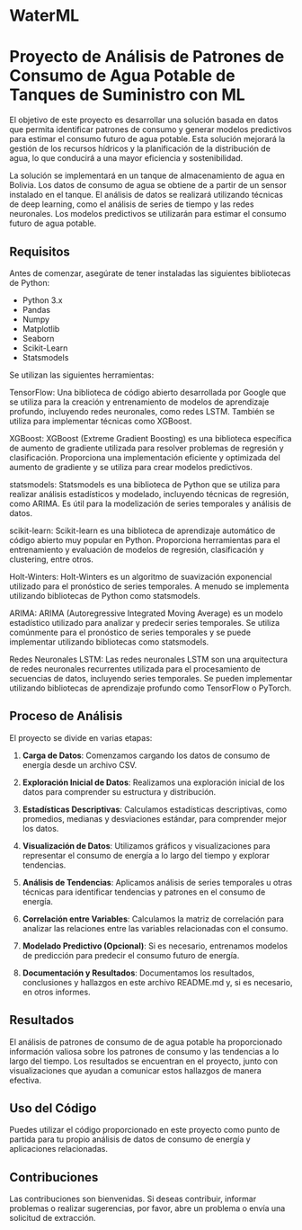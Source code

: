 # WaterML

# Proyecto de Análisis de Patrones de Consumo de Agua Potable de Tanques de Suministro con ML
El objetivo de este proyecto es desarrollar una solución basada en datos que permita identificar patrones de consumo y generar modelos predictivos para estimar el consumo futuro de agua potable. Esta solución mejorará la gestión de los recursos hídricos y la planificación de la distribución de agua, lo que conducirá a una mayor eficiencia y sostenibilidad.

La solución se implementará en un tanque de almacenamiento de agua en Bolivia. Los datos de consumo de agua se obtiene de a partir de un sensor instalado en el tanque. El análisis de datos se realizará utilizando técnicas de deep learning, como el análisis de series de tiempo y las redes neuronales. Los modelos predictivos se utilizarán para estimar el consumo futuro de agua potable.


## Requisitos

Antes de comenzar, asegúrate de tener instaladas las siguientes bibliotecas de Python:

- Python 3.x
- Pandas
- Numpy
- Matplotlib
- Seaborn
- Scikit-Learn
- Statsmodels

Se utilizan las siguientes herramientas: 

TensorFlow: Una biblioteca de código abierto desarrollada por Google que se utiliza para la creación y entrenamiento de modelos de aprendizaje profundo, incluyendo redes neuronales, como redes LSTM. También se utiliza para implementar técnicas como XGBoost.

XGBoost: XGBoost (Extreme Gradient Boosting) es una biblioteca específica de aumento de gradiente utilizada para resolver problemas de regresión y clasificación. Proporciona una implementación eficiente y optimizada del aumento de gradiente y se utiliza para crear modelos predictivos.

statsmodels: Statsmodels es una biblioteca de Python que se utiliza para realizar análisis estadísticos y modelado, incluyendo técnicas de regresión, como ARIMA. Es útil para la modelización de series temporales y análisis de datos.

scikit-learn: Scikit-learn es una biblioteca de aprendizaje automático de código abierto muy popular en Python. Proporciona herramientas para el entrenamiento y evaluación de modelos de regresión, clasificación y clustering, entre otros.

Holt-Winters: Holt-Winters es un algoritmo de suavización exponencial utilizado para el pronóstico de series temporales. A menudo se implementa utilizando bibliotecas de Python como statsmodels.

ARIMA: ARIMA (Autoregressive Integrated Moving Average) es un modelo estadístico utilizado para analizar y predecir series temporales. Se utiliza comúnmente para el pronóstico de series temporales y se puede implementar utilizando bibliotecas como statsmodels.

Redes Neuronales LSTM: Las redes neuronales LSTM son una arquitectura de redes neuronales recurrentes utilizada para el procesamiento de secuencias de datos, incluyendo series temporales. Se pueden implementar utilizando bibliotecas de aprendizaje profundo como TensorFlow o PyTorch.

## Proceso de Análisis

El proyecto se divide en varias etapas:

1. **Carga de Datos**: Comenzamos cargando los datos de consumo de energía desde un archivo CSV.

2. **Exploración Inicial de Datos**: Realizamos una exploración inicial de los datos para comprender su estructura y distribución.

3. **Estadísticas Descriptivas**: Calculamos estadísticas descriptivas, como promedios, medianas y desviaciones estándar, para comprender mejor los datos.

4. **Visualización de Datos**: Utilizamos gráficos y visualizaciones para representar el consumo de energía a lo largo del tiempo y explorar tendencias.

5. **Análisis de Tendencias**: Aplicamos análisis de series temporales u otras técnicas para identificar tendencias y patrones en el consumo de energía.

6. **Correlación entre Variables**: Calculamos la matriz de correlación para analizar las relaciones entre las variables relacionadas con el consumo.

7. **Modelado Predictivo (Opcional)**: Si es necesario, entrenamos modelos de predicción para predecir el consumo futuro de energía.

8. **Documentación y Resultados**: Documentamos los resultados, conclusiones y hallazgos en este archivo README.md y, si es necesario, en otros informes.

## Resultados

El análisis de patrones de consumo de de agua potable ha proporcionado información valiosa sobre los patrones de consumo y las tendencias a lo largo del tiempo. Los resultados se encuentran en el proyecto, junto con visualizaciones que ayudan a comunicar estos hallazgos de manera efectiva.

## Uso del Código

Puedes utilizar el código proporcionado en este proyecto como punto de partida para tu propio análisis de datos de consumo de energía y aplicaciones relacionadas.

## Contribuciones

Las contribuciones son bienvenidas. Si deseas contribuir, informar problemas o realizar sugerencias, por favor, abre un problema o envía una solicitud de extracción.

